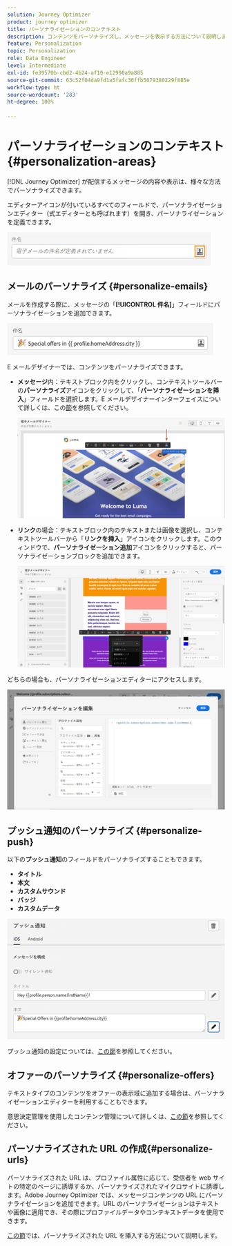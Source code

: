 ```yaml
---
solution: Journey Optimizer
product: journey optimizer
title: パーソナライゼーションのコンテキスト
description: コンテンツをパーソナライズし、メッセージを表示する方法について説明します。
feature: Personalization
topic: Personalization
role: Data Engineer
level: Intermediate
exl-id: fe39570b-cbd2-4b24-af10-e12990a9a885
source-git-commit: 63c52f04da9fd1a5fafc36ffb5079380229f885e
workflow-type: ht
source-wordcount: '283'
ht-degree: 100%

---
```


# パーソナライゼーションのコンテキスト{#personalization-areas}

[!DNL Journey Optimizer] が配信するメッセージの内容や表示は、様々な方法でパーソナライズできます。

エディターアイコンが付いているすべてのフィールドで、パーソナライゼーションエディター（式エディターとも呼ばれます）を開き、パーソナライゼーションを定義できます。

![](assets/perso_icon.png)

## メールのパーソナライズ {#personalize-emails}

メールを作成する際に、メッセージの「**[!UICONTROL 件名]**」フィールドにパーソナライゼーションを追加できます。

![](assets/perso_subject.png)

E メールデザイナーでは、コンテンツをパーソナライズできます。

* **メッセージ**&#x200B;内：テキストブロック内をクリックし、コンテキストツールバーの&#x200B;**パーソナライズ**&#x200B;アイコンをクリックして、「**パーソナライゼーションを挿入**」フィールドを選択します。E メールデザイナーインターフェイスについて詳しくは、この[節](../design/design-emails.md)を参照してください。

   ![](assets/perso_insert.png)

* **リンク**&#x200B;の場合：テキストブロック内のテキストまたは画像を選択し、コンテキストツールバーから「**リンクを挿入**」アイコンをクリックします。このウィンドウで、**パーソナライゼーション追加**&#x200B;アイコンをクリックすると、パーソナライゼーションブロックを追加できます。

   ![](assets/perso_link.png)

どちらの場合も、パーソナライゼーションエディターにアクセスします。

![](assets/perso_ee.png)

## プッシュ通知のパーソナライズ {#personalize-push}

以下の&#x200B;**プッシュ通知**&#x200B;のフィールドをパーソナライズすることもできます。

* **タイトル**
* **本文**
* **カスタムサウンド**
* **バッジ**
* **カスタムデータ**

![](assets/perso_push.png)

プッシュ通知の設定については、[この節](../configuration/push-gs.md)を参照してください。

## オファーのパーソナライズ {#personalize-offers}

テキストタイプのコンテンツをオファーの表示域に追加する場合は、パーソナライゼーションエディターを利用することもできます。

意思決定管理を使用したコンテンツ管理について詳しくは、[この節](../offers/offer-library/creating-personalized-offers.md#custom-text)を参照してください。

## パーソナライズされた URL の作成{#personalize-urls}

パーソナライズされた URL は、プロファイル属性に応じて、受信者を web サイトの特定のページに誘導するか、パーソナライズされたマイクロサイトに誘導します。Adobe Journey Optimizer では、メッセージコンテンツの URL にパーソナライゼーションを追加できます。URL のパーソナライゼーションはテキストや画像に適用でき、その際にプロファイルデータやコンテキストデータを使用できます。

[この節](personalization-syntax.md#perso-urls)では、パーソナライズされた URL を挿入する方法について説明します。

